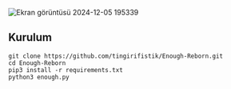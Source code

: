 ![Ekran görüntüsü 2024-12-05 195339](https://github.com/user-attachments/assets/33a530df-03bf-4f67-b1bc-68768cdbd8d3)

<h2>Kurulum</h2>

```console
git clone https://github.com/tingirifistik/Enough-Reborn.git
cd Enough-Reborn
pip3 install -r requirements.txt
python3 enough.py
```
